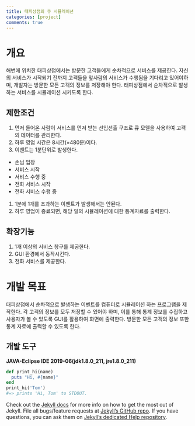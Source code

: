 ```yaml
---
title: 태피상점의 큐 시뮬레이션
categories: [project]
comments: true
---
```


# 개요   
해변에 위치한 태피상점에서는 방문한 고객들에게 순차적으로 서비스를 제공한다. 자신의 서비스가 시작되기 전까지 고객들을 앞사람의 서비스가 수행됨을 기다리고 있어야하며, 개발자는 방문한 모든 고객의 정보를 저장해야 한다. 태피상점에서 순차적으로 발생하는 서비스를 시뮬레이션 시키도록 한다.   

## 제한조건   
1. 먼저 들어온 사람이 서비스를 먼저 받는 선입선출 구조로 큐 모델을 사용하여 고객의 데이터를 관리한다.
1. 하루 영업 시간은 8시간(=480분)이다.
1. 이벤트는 1분단위로 발생한다.
  - 손님 입장
  - 서비스 시작
  - 서비스 수행 중
  - 전화 서비스 시작
  - 전화 서비스 수행 중
1. 1분에 1개를 초과하는 이벤트가 발생해서는 안된다.
1. 하루 영업이 종료되면, 해당 일의 시뮬레이션에 대한 통계자료를 출력한다.

## 확장기능   
1. 1개 이상의 서비스 창구를 제공한다.
1. GUI 환경에서 동작시킨다.
1. 전화 서비스를 제공한다.

# 개발 목표   
태피상점에서 순차적으로 발생하는 이벤트를 컴퓨터로 시뮬레이션 하는 프로그램을 제작한다. 각 고객의 정보를 모두 저장할 수 있어야 하며, 이를 통해 통계 정보를 수집하고 사용자가 볼 수 있도록 GUI를 활용하여 화면에 출력한다. 방문한 모든 고객의 정보 또한 통계 자료에 출력할 수 있도록 한다.   

## 개발 도구   
**JAVA-Eclipse IDE 2019-06(jdk1.8.0_211, jre1.8.0_211)**

```ruby
def print_hi(name)
  puts "Hi, #{name}"
end
print_hi('Tom')
#=> prints 'Hi, Tom' to STDOUT.
```

Check out the [Jekyll docs][jekyll] for more info on how to get the most out of Jekyll. File all bugs/feature requests at [Jekyll’s GitHub repo][jekyll-gh]. If you have questions, you can ask them on [Jekyll’s dedicated Help repository][jekyll-help].

[jekyll]:      http://jekyllrb.com
[jekyll-gh]:   https://github.com/jekyll/jekyll
[jekyll-help]: https://github.com/jekyll/jekyll-help
